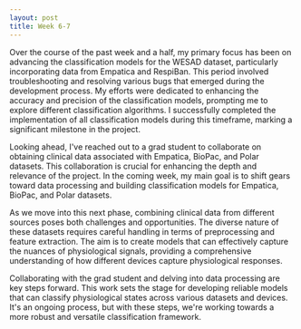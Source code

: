 ```yaml
---
layout: post
title: Week 6-7
---
```


Over the course of the past week and a half, my primary focus has been on advancing the classification models for the WESAD dataset, particularly incorporating data from Empatica and RespiBan. This period involved troubleshooting and resolving various bugs that emerged during the development process. My efforts were dedicated to enhancing the accuracy and precision of the classification models, prompting me to explore different classification algorithms. I successfully completed the implementation of all classification models during this timeframe, marking a significant milestone in the project.

Looking ahead, I've reached out to a grad student to collaborate on obtaining clinical data associated with Empatica, BioPac, and Polar datasets. This collaboration is crucial for enhancing the depth and relevance of the project. In the coming week, my main goal is to shift gears toward data processing and building classification models for Empatica, BioPac, and Polar datasets.

As we move into this next phase, combining clinical data from different sources poses both challenges and opportunities. The diverse nature of these datasets requires careful handling in terms of preprocessing and feature extraction. The aim is to create models that can effectively capture the nuances of physiological signals, providing a comprehensive understanding of how different devices capture physiological responses.

Collaborating with the grad student and delving into data processing are key steps forward. This work sets the stage for developing reliable models that can classify physiological states across various datasets and devices. It's an ongoing process, but with these steps, we're working towards a more robust and versatile classification framework.

